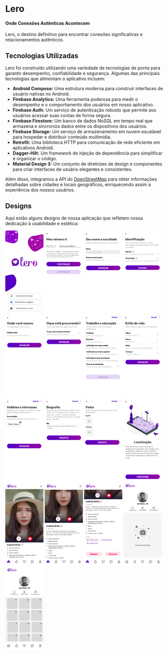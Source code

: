 # Lero
#### Onde Conexões Autênticas Acontecem

Lero, o destino definitivo para encontrar conexões significativas e relacionamentos autênticos.

## Tecnologias Utilizadas

Lero foi construído utilizando uma variedade de tecnologias de ponta para garantir desempenho, confiabilidade e segurança. Algumas das principais tecnologias que alimentam o aplicativo incluem:

- **Android Compose:** Uma estrutura moderna para construir interfaces de usuário nativas no Android.
- **Firebase Analytics:** Uma ferramenta poderosa para medir o desempenho e o comportamento dos usuários em nosso aplicativo.
- **Firebase Auth:** Um serviço de autenticação robusto que permite aos usuários acessar suas contas de forma segura.
- **Firebase Firestore:** Um banco de dados NoSQL em tempo real que armazena e sincroniza dados entre os dispositivos dos usuários.
- **Firebase Storage:** Um serviço de armazenamento em nuvem escalável para hospedar e distribuir conteúdo multimídia.
- **Retrofit:** Uma biblioteca HTTP para comunicação de rede eficiente em aplicativos Android.
- **Dagger-Hilt:** Um framework de injeção de dependência para simplificar e organizar o código.
- **Material Design 3:** Um conjunto de diretrizes de design e componentes para criar interfaces de usuário elegantes e consistentes.

Além disso, integramos a API do [OpenStreetMap](https://www.openstreetmap.org/) para obter informações detalhadas sobre cidades e locais geográficos, enriquecendo assim a experiência dos nossos usuários.

## Designs

Aqui estão alguns designs de nossa aplicação que refletem nossa dedicação à usabilidade e estética:

<p>
    <img src="./images/design/tela_inicial.png" alt="Tela Incial"  width="24%"/>
    <img src="./images/design/tela_cadastrar_numero.png" alt="Tela Cadastro Telefone"  width="24%"/>
    <img src="./images/design/tela_cadastrar_nome_idade.png" alt="Tela Cadastro Idade"  width="24%"/>
    <img src="./images/design/tela_cadastrar_identificacao.png" alt="Tela Cadastro Identificação"  width="24%"/>
    <img src="./images/design/tela_cadastrar_cidade.png" alt="Tela Cadastro Cidade"  width="24%"/>
    <img src="./images/design/tela_cadastrar_buscando.png" alt="Tela Cadastro Buscando"  width="24%"/>
    <img src="./images/design/tela_cadastrar_trabalho_educacao.png" alt="Tela Cadastro Educação e Trabalho"  width="24%"/>
    <img src="./images/design/tela_cadastrar_estilo_de_vide.png" alt="Tela Cadastro Estilo de Vida"  width="24%"/>
    <img src="./images/design/tela_cadastrar_hobbies_e_interesses.png" alt="Tela Cadastro Hobbies e Interesses"  width="24%"/>
    <img src="./images/design/tela_cadastrar_biografia.png" alt="Tela Cadastro Biografia"  width="24%"/>
    <img src="./images/design/tela_cadastrar_fotos.png" alt="Tela Cadastro Fotos"  width="24%"/>
    <img src="./images/design/tela_cadastrar_localizacao.png" alt="Tela Cadastro Localização"  width="24%"/>
    <img src="./images/design/tela_home_1.png" alt="Tela Home 1"  width="24%"/>
    <img src="./images/design/tela_home_2.png" alt="Tela Home 2"  width="24%"/>
    <img src="./images/design/tela_home_3.png" alt="Tela Home 3"  width="24%"/>
    <img src="./images/design/tela_perfil_1.png" alt="Tela Perfil 1"  width="24%"/>
    <img src="./images/design/tela_perfil_2.png" alt="Tela Perfil 2"  width="24%"/>
</p>


